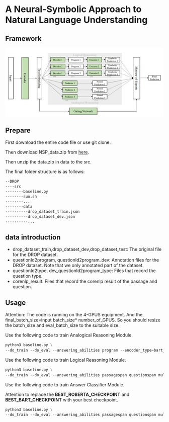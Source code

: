 # A Neural-Symbolic Approach to Natural Language Understanding

## Framework

![Framework](Framework.JPG)

## Prepare

First download the entire code file or use git clone. 

Then download NSP_data.zip from [here](https://drive.google.com/file/d/1rtK0B5_-pv27EsuhELA6679IRmyRfE-M/view?usp=sharing).

Then unzip the data.zip in data to the src.

The final folder structure is as follows:

```
--DROP
----src
--------baseline.py
--------run.sh
--------...
--------data
----------drop_dataset_train.json
----------drop_dataset_dev.json
----------...
```

## data introduction
- drop_dataset_train,drop_dataset_dev,drop_dataset_test: The original file for the DROP dataset.
- questionId2program, questionId2program_dev: Annotation files for the DROP dataset. Note that we only annotated part of the dataset.
- questionId2type, dev_questionId2program_type: Files that record the question type.
- corenlp_result: Files that record the corenlp result of the passage and question.


## Usage

Attention: The code is running on the 4-GPUS equipment. And the final_batch_size=input batch_size* number_of_GPUS. So you should resize the batch_size and eval_batch_size to the suitable size.

Use the following code to train Analogical Reasoning Module.

```python
python3 baseline.py \
--do_train --do_eval --answering_abilities program --encoder_type=bart_encoder --num_decoder_layers=12 --max_epoch=100 --batch_size=8 --eval_batch_size=8 --warmup=-1 --name_of_this_trial=bart_training --num_eval_epoch=5 --lambda_list "1.0" --delete_no_number_answer --save_model --learning_rate=1e-5 --bert_learning_rate=1e-5
```



Use the following code to train Logical Reasoning Module.

```python
python3 baseline.py \
--do_train --do_eval --answering_abilities passagespan questionspan multispans count --encoder_type=split --num_decoder_layers=12 --max_epoch=20 --batch_size=4 --eval_batch_size=8 --warmup=-1 --name_of_this_trial=roberta_training --num_eval_step=500 --delete_null_program  --lambda_list "0.4" "0.4" "0.4" "0.4"   --save_model --no_add_number_token_text   --learning_rate 1e-4 --weight_decay 5e-5 --bert_learning_rate=1.5e-5 --bert_weight_decay=0.01 --gradient_accumulation_steps=1 --lambda_is_ok_for_spans=1.0 --use_original_loss
```





Use the following code to train Answer Classifier Module.

Attention to replace the **BEST_ROBERTA_CHECKPOINT** and **BEST_BART_CHECKPOINT** with your best checkpoint.

```python
python3 baseline.py \
--do_train --do_eval --answering_abilities passagespan questionspan multispans program count --encoder_type=split --num_decoder_layers=12 --max_epoch=10 --batch_size=4 --eval_batch_size=8 --warmup=-1 --name_of_this_trial=classifier_train --num_eval_step=100 --delete_null_program --lambda_list "1.0" "1.0" "1.0" "1.0" "1.0" --save_model --no_add_number_token_text --learning_rate 1e-3 --gradient_accumulation_steps=1 --lambda_is_ok_for_spans=0.0 --load_checkpoint --checkpoint_path=output/roberta_training/BEST_ROBERTA_CHECKPOINT.pt --checkpoint_path2=output/bart_training/BEST_BART_CHECKPOINT.pt --loss_type=only_classifier --classifier_method=2 --get_old_train_answers --as_label=em

```